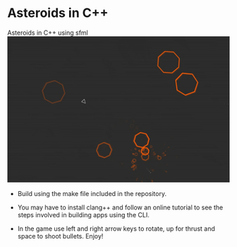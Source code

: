 # Asteroids in C++
Asteroids in C++ using sfml
![screenshot of the game](https://github.com/khpandya/Asteroids-in-C-Plus-Plus/blob/main/asteroids.jpg) 
- Build using the make file included in the repository. 
- You may have to install clang++ and follow an online tutorial to see the steps involved in building apps using the CLI.

- In the game use left and right arrow keys to rotate, up for thrust and space to shoot bullets. Enjoy!
